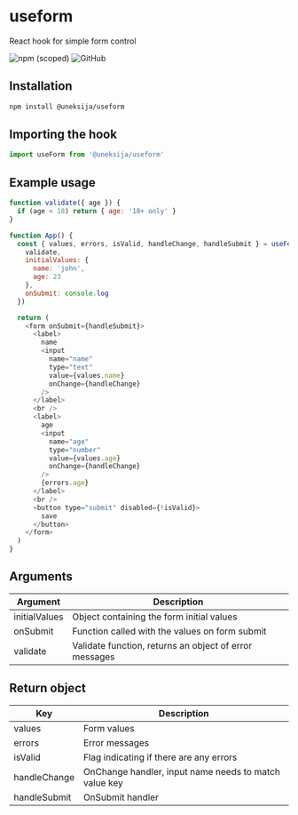 # useform

React hook for simple form control

![npm (scoped)](https://img.shields.io/npm/v/@uneksija/useform.svg)
![GitHub](https://img.shields.io/github/license/uneksija/useform.svg)

## Installation

```sh
npm install @uneksija/useform
```

## Importing the hook

```js
import useForm from '@uneksija/useform'
```

## Example usage

```js
function validate({ age }) {
  if (age < 18) return { age: '18+ only' }
}

function App() {
  const { values, errors, isValid, handleChange, handleSubmit } = useForm({
    validate,
    initialValues: {
      name: 'john',
      age: 23
    },
    onSubmit: console.log
  })

  return (
    <form onSubmit={handleSubmit}>
      <label>
        name
        <input
          name="name"
          type="text"
          value={values.name}
          onChange={handleChange}
        />
      </label>
      <br />
      <label>
        age
        <input
          name="age"
          type="number"
          value={values.age}
          onChange={handleChange}
        />
        {errors.age}
      </label>
      <br />
      <button type="submit" disabled={!isValid}>
        save
      </button>
    </form>
  )
}
```

## Arguments

| Argument      | Description                                            |
| ------------- | ------------------------------------------------------ |
| initialValues | Object containing the form initial values              |
| onSubmit      | Function called with the values on form submit         |
| validate      | Validate function, returns an object of error messages |

## Return object

| Key          | Description                                           |
| ------------ | ----------------------------------------------------- |
| values       | Form values                                           |
| errors       | Error messages                                        |
| isValid      | Flag indicating if there are any errors               |
| handleChange | OnChange handler, input name needs to match value key |
| handleSubmit | OnSubmit handler                                      |
